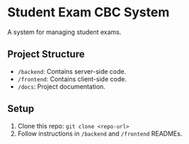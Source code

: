 # Student Exam CBC System

A system for managing student exams.

## Project Structure
- `/backend`: Contains server-side code.
- `/frontend`: Contains client-side code.
- `/docs`: Project documentation.

## Setup
1. Clone this repo: `git clone <repo-url>`
2. Follow instructions in `/backend` and `/frontend` READMEs.
